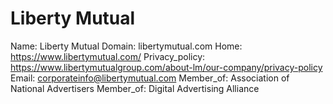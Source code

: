 
# Liberty Mutual

Name: Liberty Mutual
Domain: libertymutual.com
Home: https://www.libertymutual.com/
Privacy_policy: https://www.libertymutualgroup.com/about-lm/our-company/privacy-policy
Email: corporateinfo@libertymutual.com
Member_of: Association of National Advertisers
Member_of: Digital Advertising Alliance
